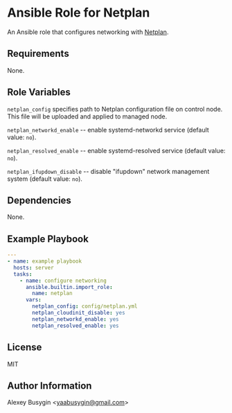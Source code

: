 Ansible Role for Netplan
========================

An Ansible role that configures networking with [Netplan][Home].

[Home]: https://netplan.io/

Requirements
------------

None.

Role Variables
--------------

`netplan_config` specifies path to Netplan configuration file on control node.
This file will be uploaded and applied to managed node.

`netplan_networkd_enable` -- enable systemd-networkd service
(default value: `no`).

`netplan_resolved_enable` -- enable systemd-resolved service
(default value: `no`).

`netplan_ifupdown_disable` -- disable "ifupdown" network management system
(default value: `no`).

Dependencies
------------

None.

Example Playbook
----------------

```yaml
---
- name: example playbook
  hosts: server
  tasks:
    - name: configure networking
      ansible.builtin.import_role:
        name: netplan
      vars:
        netplan_config: config/netplan.yml
        netplan_cloudinit_disable: yes
        netplan_networkd_enable: yes
        netplan_resolved_enable: yes
```

License
-------

MIT

Author Information
------------------

Alexey Busygin \<yaabusygin@gmail.com\>
